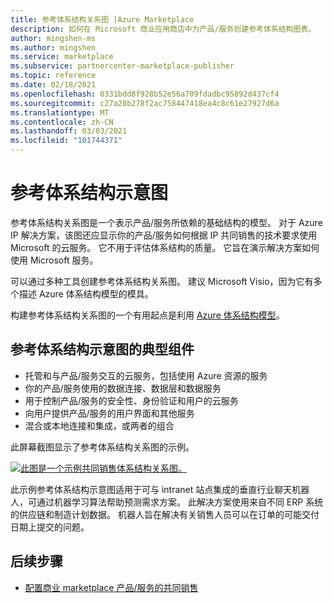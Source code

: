 ```yaml
---
title: 参考体系结构关系图 |Azure Marketplace
description: 如何在 Microsoft 商业应用商店中为产品/服务创建参考体系结构图表。
author: mingshen-ms
ms.author: mingshen
ms.service: marketplace
ms.subservice: partnercenter-marketplace-publisher
ms.topic: reference
ms.date: 02/18/2021
ms.openlocfilehash: 0331bdd8f928b52e56a709fdadbc95892d437cf4
ms.sourcegitcommit: c27a20b278f2ac758447418ea4c8c61e27927d6a
ms.translationtype: MT
ms.contentlocale: zh-CN
ms.lasthandoff: 03/03/2021
ms.locfileid: "101744371"
---
```

# <a name="reference-architecture-diagram"></a>参考体系结构示意图

参考体系结构关系图是一个表示产品/服务所依赖的基础结构的模型。 对于 Azure IP 解决方案，该图还应显示你的产品/服务如何根据 IP 共同销售的技术要求使用 Microsoft 的云服务。 它不用于评估体系结构的质量。 它旨在演示解决方案如何使用 Microsoft 服务。

可以通过多种工具创建参考体系结构关系图。 建议 Microsoft Visio，因为它有多个描述 Azure 体系结构模型的模具。

构建参考体系结构关系图的一个有用起点是利用 [Azure 体系结构模型](/azure/architecture/browse/)。

## <a name="typical-components-of-a-reference-architecture-diagram"></a>参考体系结构示意图的典型组件

- 托管和与产品/服务交互的云服务，包括使用 Azure 资源的服务
- 你的产品/服务使用的数据连接、数据层和数据服务
- 用于控制产品/服务的安全性、身份验证和用户的云服务
- 向用户提供产品/服务的用户界面和其他服务
- 混合或本地连接和集成，或两者的组合

此屏幕截图显示了参考体系结构关系图的示例。

[![此图是一个示例共同销售体系结构关系图。](./media/co-sell/co-sell-arch-diagram.png)](./media/co-sell/co-sell-arch-diagram.png#lightbox)

此示例参考体系结构示意图适用于可与 intranet 站点集成的垂直行业聊天机器人，可通过机器学习算法帮助预测需求方案。 此解决方案使用来自不同 ERP 系统的供应链和制造计划数据。 机器人旨在解决有关销售人员可以在订单的可能交付日期上提交的问题。

## <a name="next-steps"></a>后续步骤

- [配置商业 marketplace 产品/服务的共同销售](commercial-marketplace-co-sell.md)
